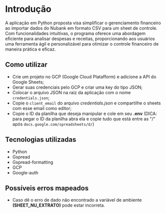 # Introdução

A aplicação em Python proposta visa simplificar o gerenciamento financeiro ao importar dados do Nubank em formato CSV para um sheet de controle. Com funcionalidades intuitivas, o programa oferece uma abordagem eficiente para analisar despesas e receitas, proporcionando aos usuários uma ferramenta ágil e personalizável para otimizar o controle financeiro de maneira prática e eficaz.

## Como utilizar
- Crie um projeto no GCP (Google Cloud Platafform) e adicione a API do Google Sheets;
- Gerar suas credenciais pelo GCP e criar uma key do tipo JSON;
- Colocar o arquivo JSON na raiz da aplicação com o nome `credentials.json`;
- Copie o `client_email` do arquivo *credentials.json* e compartilhe o sheets com esse email como editor;
- Copie o ID da planilha que deseja manipular e cole em seu **.env** (DICA: para pegar o ID da planilha abra ela e copie tudo que está entre as "/" após `docs.google.com/spreadsheets/d/`)

## Tecnologias utilizadas
- Python
- Gspread
- Gspread-formatting
- GCP
- Google-auth

## Possíveis erros mapeados
- Caso dê o erro de dado não encontrado a variável de ambiente **(SHEET_NU_EXTRATO)** pode estar incorreta.